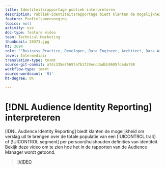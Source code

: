 ```yaml
---
title: Identiteitsrapportage publiek interpreteren
description: Publiek-identiteitsrapportage biedt klanten de mogelijkheid om de totale populatie van een eigenschap of segment te rapporteren per persoon/huishouden-definitie van identiteit. Bekijk deze video om te zien hoe het in de rapporten van de Audience Manager wordt getoond.
feature: Profielsamenvoeging
topics: null
activity: use
doc-type: feature video
team: Technical Marketing
thumbnail: 28973.jpg
kt: 3694
role: '"Business Practice, Developer, Data Engineer, Architect, Data Architect, Administrator, Leader"'
level: Intermediair
translation-type: tm+mt
source-git-commit: a7dc335e75697a7b1720eccdadbb9605fdeda798
workflow-type: tm+mt
source-wordcount: '91'
ht-degree: 0%

---
```



# [!DNL Audience Identity Reporting] interpreteren

[!DNL Audience Identity Reporting] biedt klanten de mogelijkheid om verslag uit te brengen over de totale populatie van een  [!UICONTROL trait] of  [!UICONTROL segment] per persoon/huishouden definities van identiteit. Bekijk deze video om te zien hoe het in de rapporten van de Audience Manager wordt getoond.

>[!VIDEO](https://video.tv.adobe.com/v/28973/?quality=12)
